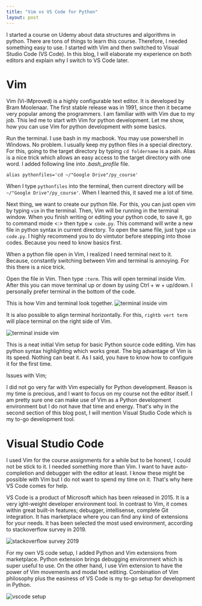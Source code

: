 ```yaml
---
title: "Vim vs VS Code for Python"
layout: post
---
```


I started a course on Udemy about data structures and algorithms in python. There are tons of things to learn this course. Therefore, I needed something easy to use. I started with Vim and then switched to Visual Studio Code (VS Code). In this blog, I will elaborate my experience on both editors and explain why I switch to VS Code later.

# Vim
Vim (Vi-IMproved) is a highly configurable text editor. It is developed by Bram Moolenaar. The first stable release was in 1991, since then it became very popular among the programmers. I am familiar with with Vim due to my job. This led me to start with Vim for python development. Let me show, how you can use Vim for python development with some basics.

Run the terminal. I use bash in my macbook. You may use powershell in Windows. No problem. I usually keep my python files in a special directory. For this, going to the target directory by typing `cd foldername` is a pain. Alias is a nice trick which allows an easy access to the target directory with one word. I added following line into *.bash_profile* file.

`alias pythonfiles='cd ~/"Google Drive"/py_course'`

When I type `pythonfiles` into the terminal, then current directory will be `~/"Google Drive"/py_course'`. When I learned this, it saved me a lot of time. 

Next thing, we want to create our python file. For this, you can just open vim by typing `vim` in the terminal. Then, Vim will be running in the terminal window. When you finish writing or editing your python code, to save it, go to command mode <:> then type `w code.py`. This command will write a new file in python syntax in current directory. To open the same file, just type `vim code.py`. I highly recommend you to do vimtutor before stepping into those codes. Because you need to know basics first. 

When a python file open in Vim, I realized I need terminal next to it. Because, constantly switching between Vim and terminal is annoying. For this there is a nice trick. 

Open the file in Vim. Then type `:term`. This will open terminal inside Vim. After this you can move terminal up or down by using Ctrl + w + up/down. I personally prefer terminal in the bottom of the code. 

This is how Vim and terminal look together.
![terminal inside vim](vim_term.png)

It is also possible to align terminal horizontally. For this, `rightb vert term` will place terminal on the right side of Vim. 

![terminal inside vim](vim_term_h.png)

This is a neat initial Vim setup for basic Python source code editing. Vim has python syntax highlighting which works great. The big advantage of Vim is its speed. Nothing can beat it. As I said, you have to know how to configure it for the first time. 

Issues with Vim;

I did not go very far with Vim especially for Python development. Reason is my time is precious, and I want to focus on my course not the editor itself. I am pretty sure one can make use of Vim as a Python development environment but I do not have that time and energy. That's why in the second section of this blog post, I will mention Visual Studio Code which is my to-go development tool. 

# Visual Studio Code

I used Vim for the course assignments for a while but to be honest, I could not be stick to it. I needed something more than Vim. I want to have auto-completion and debugger with the editor at least. I know these might be possible with Vim but I do not want to spend my time on it. That's why here VS Code comes for help. 

VS Code is a product of Microsoft which has been released in 2015. It is a very ight-weight developer environment tool. In contrast to Vim, it comes within great built-in features; debugger, intellisense, complete Git integration. It has marketplace where you can find any kind of extensions for your needs. It has been selected the most used environment, according to stackoverflow survey in 2019.  

![stackoverflow survey 2019](so_survey_2019.png)

For my own VS code setup, I added Python and Vim extensions from marketplace. Python extension brings debugging environment which is super useful to use. On the other hand, I use Vim extension to have the power of Vim movements and modal text editing. Combination of Vim philosophy plus the easiness of VS Code is my to-go setup for development in Python.

![vscode setup](vscode_setup.png)
